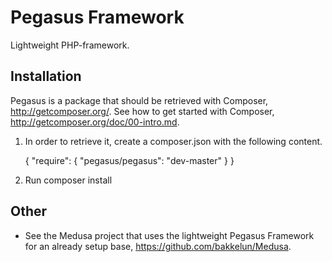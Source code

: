 Pegasus Framework
===============

Lightweight PHP-framework.


Installation
-----------
Pegasus is a package that should be retrieved with Composer, http://getcomposer.org/. See how to get started with Composer, http://getcomposer.org/doc/00-intro.md.

1. In order to retrieve it, create a composer.json with the following content.

    {
        "require": {
            "pegasus/pegasus": "dev-master"
        }
    }

2. Run composer install

Other
----
- See the Medusa project that uses the lightweight Pegasus Framework for an already setup base, https://github.com/bakkelun/Medusa.
